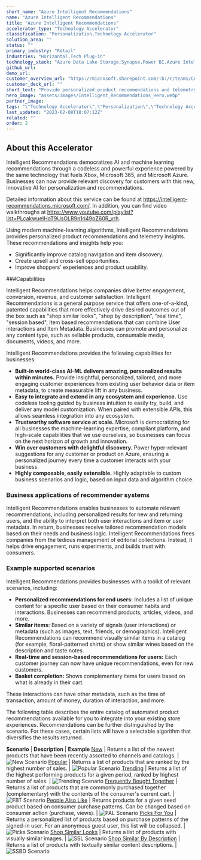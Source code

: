 ```yaml
---
short_name: "Azure Intelligent Recommendations"
name: "Azure Intelligent Recommendations"
title: "Azure Intelligent Recommendations"
accelerator_type: "Technology Accelerator"
classification: "Personalization,Technology Accelerator"
solution_area: ""
status: ""
primary_industry: "Retail"
industries: "Horizontal,Tech Plug-in"
technology_stack: "Azure Data Lake Storage,Synapse,Power BI,Azure Intelligent Recommendations"
github_url: 
demo_url: 
customer_overview_url: "https://microsoft.sharepoint.com/:b:/r/teams/CAF-SolutionAccelerators/Shared%20Documents/General/BVA%20Files/Intelligent%20Recommendations/Intelligent%20Recommendations%20Overview.pdf?csf=1&web=1&e=iekMFp"
customer_deck_url: ""
short_text: "Provide personalized product recommendations and telemetry insights."
hero_image: "assets/images/Intelligent_Recommendations_Hero.webp"
partner_image: 
tags: "\"Technology Accelerator\",\"Personalization\",\"Technology Accelerator\",\"Retail\",\"Horizontal\",\"Tech Plug-in\",\"Azure Data Lake Storage\",\"Synapse\",\"Power BI\",\"Azure Intelligent Recommendations\""
last_updated: "2023-02-08T18:07:12Z"
related: ""
order: 2
---
```

## About this Accelerator

Intelligent Recommendations democratizes AI and machine learning recommendations through a codeless and powerful experience powered by the same technology that fuels Xbox, Microsoft 365, and Microsoft Azure. Businesses can now provide relevant discovery for customers with this new, innovative AI for personalization and recommendations.

Detailed information about this service can be found at https://intelligent-recommendations.microsoft.com/. In addition, you can find video walkthroughs at https://www.youtube.com/playlist?list=PLcakwueIHoT9UsOLR9n1ri49pZ60R_vrh.

Using modern machine-learning algorithms, Intelligent Recommendations provides personalized product recommendations and telemetry insights. These recommendations and insights help you:

* Significantly improve catalog navigation and item discovery.
* Create upsell and cross-sell opportunities.
* Improve shoppers' experiences and product usability.

###Capabilities

Intelligent Recommendations helps companies drive better engagement, conversion, revenue, and customer satisfaction. Intelligent Recommendations is a general purpose service that offers one-of-a-kind, patented capabilities that more effectively drive desired outcomes out of the box such as "shop similar looks", "shop by description", "real time", "session based", Item based recommendations that can combine User interactions and Item Metadata. Businesses can promote and personalize any content type, such as sellable products, consumable media, documents, videos, and more.

Intelligent Recommendations provides the following capabilities for businesses:

* **Built-in world-class AI-ML delivers amazing, personalized results within minutes.** Provide insightful, personalized, tailored, and more engaging customer experiences from existing user behavior data or item metadata, to create measurable lift in any business.
* **Easy to integrate and extend in any ecosystem and experience.** Use codeless tooling guided by business intuition to easily try, build, and deliver any model customization. When paired with extensible APIs, this allows seamless integration into any ecosystem.
* **Trustworthy software service at scale.** Microsoft is democratizing for all businesses the machine-learning expertise, compliant platform, and high-scale capabilities that we use ourselves, so businesses can focus on the next horizon of growth and innovation.
* **Win over customers with delightful discovery.** Power hyper-relevant suggestions for any customer or product on Azure, ensuring a personalized journey every time a customer interacts with your business.
* **Highly composable, easily extensible.** Highly adaptable to custom business scenarios and logic, based on input data and algorithm choice.

### Business applications of recommender systems

Intelligent Recommendations enables businesses to automate relevant recommendations, including personalized results for new and returning users, and the ability to interpret both user interactions and item or user metadata. In return, businesses receive tailored recommendation models based on their needs and business logic. Intelligent Recommendations frees companies from the tedious management of editorial collections. Instead, it helps drive engagement, runs experiments, and builds trust with consumers.

### Example supported scenarios

Intelligent Recommendations provides businesses with a toolkit of relevant scenarios, including:

* **Personalized recommendations for end users:** Includes a list of unique content for a specific user based on their consumer habits and interactions. Businesses can recommend products, articles, videos, and more.
* **Similar items:** Based on a variety of signals (user interactions) or metadata (such as images, text, friends, or demographics). Intelligent Recommendations can recommend visually similar items in a catalog (for example, floral-patterned shirts) or show similar wines based on the description and taste notes.
* **Real-time and session-based recommendations for users:** Each customer journey can now have unique recommendations, even for new customers.
* **Basket completion:** Shows complementary items for users based on what is already in their cart.

These interactions can have other metadata, such as the time of transaction, amount of money, duration of interaction, and more.

The following table describes the entire catalog of automated product recommendations available for you to integrate into your existing store experiences. Recommendations can be further distinguished by the scenario. For these cases, certain lists will have a selectable algorithm that diversifies the results returned.

**Scenario** | **Description** | **Example**
[New](https://docs.microsoft.com/en-us/industry/retail/intelligent-recommendations/trending-lists%23new-and-rising-releases-trending) | Returns a list of the newest products that have been recently assorted to channels and catalogs. | ![New Scenario](../assets/images/IR_new.png)
[Popular](https://docs.microsoft.com/en-us/industry/retail/intelligent-recommendations/trending-lists%23popular-products) | Returns a list of products that are ranked by the highest number of sales. | ![Popular Scenario](../assets/images/IR_popular.png)
[Trending](https://docs.microsoft.com/en-us/industry/retail/intelligent-recommendations/trending-lists) | Returns a list of the highest performing products for a given period, ranked by highest number of sales. | ![Trending Scenario](../assets/images/IR_trending.png)
[Frequently Bought Together](https://docs.microsoft.com/en-us/industry/retail/intelligent-recommendations/contextual-lists%23frequently-bought-together-cart) | Returns a list of products that are commonly purchased together (complementary) with the contents of the consumer's current cart. | ![FBT Scenario](../assets/images/IR_fbt.png)
[People Also Like](https://docs.microsoft.com/en-us/industry/retail/intelligent-recommendations/contextual-lists%23people-also-like) | Returns products for a given seed product based on consumer purchase patterns. Can be changed based on consumer action (purchase, views). | ![PAL Scenario](../assets/images/IR_pal.png)
[Picks For You](https://docs.microsoft.com/en-us/industry/retail/intelligent-recommendations/personalized-recommendations) | Returns a personalized list of products based on purchase patterns of the signed-in user. For an anonymous guest user, this list will be collapsed. | ![Picks Scenario](../assets/images/IR_picks.png)
[Shop Similar Looks](https://docs.microsoft.com/en-us/industry/retail/intelligent-recommendations/contextual-lists%23visually-similar-recommendations) | Returns a list of products with visually similar images. | ![SSL Scenario](../assets/images/IR_ver.png)
[Shop Similar By Description](https://docs.microsoft.com/en-us/industry/retail/intelligent-recommendations/contextual-lists%23textually-similar-recommendations) | Returns a list of products with textually similar content descriptions. | ![SSBD Scenario](../assets/images/IR_ter.png)
